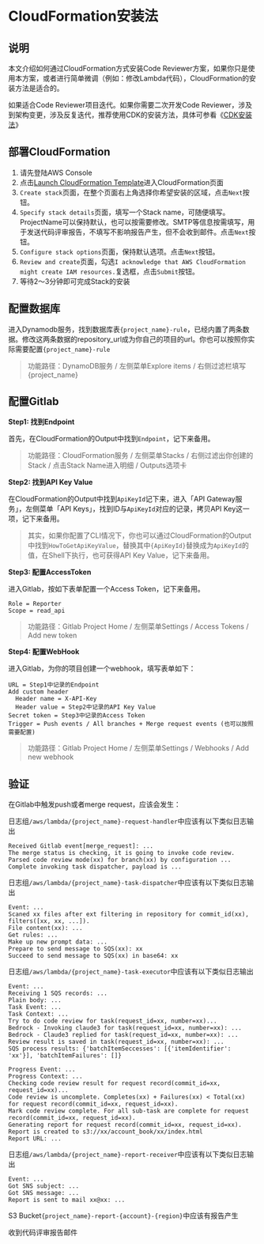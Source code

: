 # CloudFormation安装法

## 说明

本文介绍如何通过CloudFormation方式安装Code Reviewer方案，如果你只是使用本方案，或者进行简单微调（例如：修改Lambda代码），CloudFormation的安装方法是适合的。

如果适合Code Reviewer项目迭代。如果你需要二次开发Code Reviewer，涉及到架构变更，涉及反复迭代，推荐使用CDK的安装方法，具体可参看《[CDK安装法](INSTALL-CDK.md)》

## 部署CloudFormation

1. 请先登陆AWS Console
2. 点击[Launch CloudFormation Template](https://console.aws.amazon.com/cloudformation/home#/stacks/new?templateURL=https%3A%2F%2Fcf-template-wengkaer-257712309840-us-east-1.s3.us-east-1.amazonaws.com%2Fcode-reviewer%2Fv1.0%2F20240603-234446%2Ftemplate.yaml)进入CloudFormation页面
3. `Create stack`页面，在整个页面右上角选择你希望安装的区域，点击`Next`按钮。
4. `Specify stack details`页面，填写一个Stack name，可随便填写。ProjectName可以保持默认，也可以按需要修改。SMTP等信息按需填写，用于发送代码评审报告，不填写不影响报告产生，但不会收到邮件。点击`Next`按钮。
5. `Configure stack options`页面，保持默认选项。点击`Next`按钮。
6. `Review and create`页面，勾选`I acknowledge that AWS CloudFormation might create IAM resources.`复选框，点击`Submit`按钮。
7. 等待2～3分钟即可完成Stack的安装

## 配置数据库

进入Dynamodb服务，找到数据库表`{project_name}-rule`，已经内置了两条数据。修改这两条数据的repository_url成为你自己的项目的url。你也可以按照你实际需要配置`{project_name}-rule`

> 功能路径：DynamoDB服务 / 左侧菜单Explore items / 右侧过滤栏填写{project_name}


## 配置Gitlab 

**Step1: 找到Endpoint**

首先，在CloudFormation的Output中找到`Endpoint`，记下来备用。

> 功能路径：CloudFormation服务 / 左侧菜单Stacks / 右侧过滤出你创建的Stack / 点击Stack Name进入明细 / Outputs选项卡

**Step2: 找到API Key Value**

在CloudFormation的Output中找到`ApiKeyId`记下来，进入「API Gateway服务」，左侧菜单「API Keys」，找到ID与`ApiKeyId`对应的记录，拷贝API Key这一项，记下来备用。

> 其实，如果你配置了CLI情况下，你也可以通过CloudFormation的Output中找到`HowToGetApiKeyValue`，替换其中`{ApiKeyId}`替换成为`ApiKeyId`的值，在Shell下执行，也可获得API Key Value，记下来备用。

**Step3: 配置AccessToken**

进入Gitlab，按如下表单配置一个Access Token，记下来备用。
```
Role = Reporter
Scope = read_api
```

> 功能路径：Gitlab Project Home / 左侧菜单Settings / Access Tokens / Add new token

**Step4: 配置WebHook**

进入Gitlab，为你的项目创建一个webhook，填写表单如下：
```
URL = Step1中记录的Endpoint
Add custom header
  Header name = X-API-Key
  Header value = Step2中记录的API Key Value
Secret token = Step3中记录的Access Token
Trigger = Push events / All branches + Merge request events (也可以按照需要配置) 
```

> 功能路径：Gitlab Project Home / 左侧菜单Settings / Webhooks / Add new webhook

## 验证

在Gitlab中触发push或者merge request，应该会发生：

日志组`/aws/lambda/{project_name}-request-handler`中应该有以下类似日志输出

  ```
  Received Gitlab event[merge_request]: ...
  The merge status is checking, it is going to invoke code review.
  Parsed code review mode(xx) for branch(xx) by configuration ...
  Complete invoking task dispatcher, payload is ...
  ```

日志组`/aws/lambda/{project_name}-task-dispatcher`中应该有以下类似日志输出

  ```
  Event: ...
  Scaned xx files after ext filtering in repository for commit_id(xx), filters([xx, xx, ...]).
  File content(xx): ...
  Get rules: ...
  Make up new prompt data: ...
  Prepare to send message to SQS(xx): xx
  Succeed to send message to SQS(xx) in base64: xx
  ```

日志组`/aws/lambda/{project_name}-task-executor`中应该有以下类似日志输出

  ```
  Event: ...
  Receiving 1 SQS records: ...
  Plain body: ...
  Task Event: ... 
  Task Context: ... 
  Try to do code review for task(request_id=xx, number=xx)...
  Bedrock - Invoking claude3 for task(request_id=xx, number=xx): ...
  Bedrock - Claude3 replied for task(request_id=xx, number=xx): ...
  Review result is saved in task(request_id=xx, number=xx): ...
  SQS process results: {'batchItemSeccesses': [{'itemIdentifier': 'xx'}], 'batchItemFailures': []}

  Progress Event: ...
  Progress Context: ...
  Checking code review result for request record(commit_id=xx, request_id=xx)...
  Code review is uncomplete. Completes(xx) + Failures(xx) < Total(xx) for request record(commit_id=xx, request_id=xx).
  Mark code review complete. For all sub-task are complete for request record(commit_id=xx, request_id=xx).
  Generating report for request record(commit_id=xx, request_id=xx).
  Report is created to s3://xx/account_book/xx/index.html
  Report URL: ...
  ```

日志组`/aws/lambda/{project_name}-report-receiver`中应该有以下类似日志输出

  ```
  Event: ...
  Got SNS subject: ...
  Got SNS message: ...
  Report is sent to mail xx@xx: ...
  ```

S3 Bucket`{project_name}-report-{account}-{region}`中应该有报告产生

收到代码评审报告邮件
